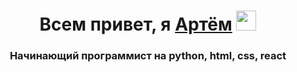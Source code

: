 <h1 align="center">Всем привет, я <a href="" target="_blank">Артём</a> 
<img src="https://github.com/blackcater/blackcater/raw/main/images/Hi.gif" height="32"/></h1>
<h3 align="center">Начинающий программист на python, html, css, react</h3>
